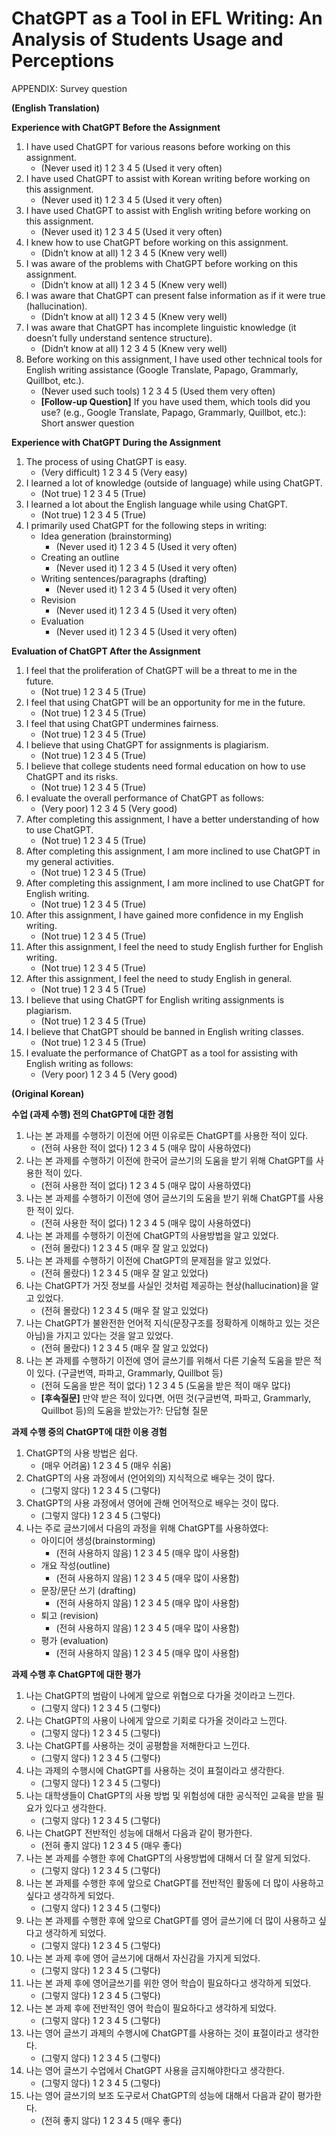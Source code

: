 # ChatGPT as a Tool in EFL Writing: An Analysis of Students Usage and Perceptions
APPENDIX: Survey question 

**(English Translation)**

**Experience with ChatGPT Before the Assignment**
1. I have used ChatGPT for various reasons before working on this assignment.
   - (Never used it) 1 2 3 4 5 (Used it very often)
2. I have used ChatGPT to assist with Korean writing before working on this assignment.
   - (Never used it) 1 2 3 4 5 (Used it very often)
3. I have used ChatGPT to assist with English writing before working on this assignment.
   - (Never used it) 1 2 3 4 5 (Used it very often)
4. I knew how to use ChatGPT before working on this assignment.
   - (Didn’t know at all) 1 2 3 4 5 (Knew very well)
5. I was aware of the problems with ChatGPT before working on this assignment.
   - (Didn’t know at all) 1 2 3 4 5 (Knew very well)
6. I was aware that ChatGPT can present false information as if it were true (hallucination).
   - (Didn’t know at all) 1 2 3 4 5 (Knew very well)
7. I was aware that ChatGPT has incomplete linguistic knowledge (it doesn’t fully understand sentence structure).
   - (Didn’t know at all) 1 2 3 4 5 (Knew very well)
8. Before working on this assignment, I have used other technical tools for English writing assistance (Google Translate, Papago, Grammarly, Quillbot, etc.).
   - (Never used such tools) 1 2 3 4 5 (Used them very often)
   - **[Follow-up Question]** If you have used them, which tools did you use? (e.g., Google Translate, Papago, Grammarly, Quillbot, etc.): Short answer question

**Experience with ChatGPT During the Assignment**
1. The process of using ChatGPT is easy.
   - (Very difficult) 1 2 3 4 5 (Very easy)
2. I learned a lot of knowledge (outside of language) while using ChatGPT.
   - (Not true) 1 2 3 4 5 (True)
3. I learned a lot about the English language while using ChatGPT.
   - (Not true) 1 2 3 4 5 (True)
4. I primarily used ChatGPT for the following steps in writing:
   - Idea generation (brainstorming)
     - (Never used it) 1 2 3 4 5 (Used it very often)
   - Creating an outline
     - (Never used it) 1 2 3 4 5 (Used it very often)
   - Writing sentences/paragraphs (drafting)
     - (Never used it) 1 2 3 4 5 (Used it very often)
   - Revision
     - (Never used it) 1 2 3 4 5 (Used it very often)
   - Evaluation
     - (Never used it) 1 2 3 4 5 (Used it very often)

**Evaluation of ChatGPT After the Assignment**
1. I feel that the proliferation of ChatGPT will be a threat to me in the future.
   - (Not true) 1 2 3 4 5 (True)
2. I feel that using ChatGPT will be an opportunity for me in the future.
   - (Not true) 1 2 3 4 5 (True)
3. I feel that using ChatGPT undermines fairness.
   - (Not true) 1 2 3 4 5 (True)
4. I believe that using ChatGPT for assignments is plagiarism.
   - (Not true) 1 2 3 4 5 (True)
5. I believe that college students need formal education on how to use ChatGPT and its risks.
   - (Not true) 1 2 3 4 5 (True)
6. I evaluate the overall performance of ChatGPT as follows:
   - (Very poor) 1 2 3 4 5 (Very good)
7. After completing this assignment, I have a better understanding of how to use ChatGPT.
   - (Not true) 1 2 3 4 5 (True)
8. After completing this assignment, I am more inclined to use ChatGPT in my general activities.
   - (Not true) 1 2 3 4 5 (True)
9. After completing this assignment, I am more inclined to use ChatGPT for English writing.
   - (Not true) 1 2 3 4 5 (True)
10. After this assignment, I have gained more confidence in my English writing.
    - (Not true) 1 2 3 4 5 (True)
11. After this assignment, I feel the need to study English further for English writing.
    - (Not true) 1 2 3 4 5 (True)
12. After this assignment, I feel the need to study English in general.
    - (Not true) 1 2 3 4 5 (True)
13. I believe that using ChatGPT for English writing assignments is plagiarism.
    - (Not true) 1 2 3 4 5 (True)
14. I believe that ChatGPT should be banned in English writing classes.
    - (Not true) 1 2 3 4 5 (True)
15. I evaluate the performance of ChatGPT as a tool for assisting with English writing as follows:
    - (Very poor) 1 2 3 4 5 (Very good)
   

**(Original Korean)**

**수업 (과제 수행) 전의 ChatGPT에 대한 경험**
1. 나는 본 과제를 수행하기 이전에 어떤 이유로든 ChatGPT를 사용한 적이 있다.
   - (전혀 사용한 적이 없다) 1 2 3 4 5 (매우 많이 사용하였다)
2. 나는 본 과제를 수행하기 이전에 한국어 글쓰기의 도움을 받기 위해 ChatGPT를 사용한 적이 있다.
   - (전혀 사용한 적이 없다) 1 2 3 4 5 (매우 많이 사용하였다)
3. 나는 본 과제를 수행하기 이전에 영어 글쓰기의 도움을 받기 위해 ChatGPT를 사용한 적이 있다.
   - (전혀 사용한 적이 없다) 1 2 3 4 5 (매우 많이 사용하였다)
4. 나는 본 과제를 수행하기 이전에 ChatGPT의 사용방법을 알고 있었다.
   - (전혀 몰랐다) 1 2 3 4 5 (매우 잘 알고 있었다)
5. 나는 본 과제를 수행하기 이전에 ChatGPT의 문제점을 알고 있었다.
   - (전혀 몰랐다) 1 2 3 4 5 (매우 잘 알고 있었다)
6. 나는 ChatGPT가 거짓 정보를 사실인 것처럼 제공하는 현상(hallucination)을 알고 있었다.
   - (전혀 몰랐다) 1 2 3 4 5 (매우 잘 알고 있었다)
7. 나는 ChatGPT가 불완전한 언어적 지식(문장구조를 정확하게 이해하고 있는 것은 아님)을 가지고 있다는 것을 알고 있었다.
   - (전혀 몰랐다) 1 2 3 4 5 (매우 잘 알고 있었다)
8. 나는 본 과제를 수행하기 이전에 영어 글쓰기를 위해서 다른 기술적 도움을 받은 적이 있다. (구글번역, 파파고, Grammarly, Quillbot 등)
   - (전혀 도움을 받은 적이 없다) 1 2 3 4 5 (도움을 받은 적이 매우 많다)
   - **[후속질문]** 만약 받은 적이 있다면, 어떤 것(구글번역, 파파고, Grammarly, Quillbot 등)의 도움을 받았는가?: 단답형 질문

**과제 수행 중의 ChatGPT에 대한 이용 경험**
1. ChatGPT의 사용 방법은 쉽다.
   - (매우 어려움) 1 2 3 4 5 (매우 쉬움)
2. ChatGPT의 사용 과정에서 (언어외의) 지식적으로 배우는 것이 많다.
   - (그렇지 않다) 1 2 3 4 5 (그렇다)
3. ChatGPT의 사용 과정에서 영어에 관해 언어적으로 배우는 것이 많다.
   - (그렇지 않다) 1 2 3 4 5 (그렇다)
4. 나는 주로 글쓰기에서 다음의 과정을 위해 ChatGPT를 사용하였다:
   - 아이디어 생성(brainstorming)
     - (전혀 사용하지 않음) 1 2 3 4 5 (매우 많이 사용함)
   - 개요 작성(outline)
     - (전혀 사용하지 않음) 1 2 3 4 5 (매우 많이 사용함)
   - 문장/문단 쓰기 (drafting)
     - (전혀 사용하지 않음) 1 2 3 4 5 (매우 많이 사용함)
   - 퇴고 (revision)
     - (전혀 사용하지 않음) 1 2 3 4 5 (매우 많이 사용함)
   - 평가 (evaluation)
     - (전혀 사용하지 않음) 1 2 3 4 5 (매우 많이 사용함)


**과제 수행 후 ChatGPT에 대한 평가**
1. 나는 ChatGPT의 범람이 나에게 앞으로 위협으로 다가올 것이라고 느낀다.
   - (그렇지 않다) 1 2 3 4 5 (그렇다)
2. 나는 ChatGPT의 사용이 나에게 앞으로 기회로 다가올 것이라고 느낀다.
   - (그렇지 않다) 1 2 3 4 5 (그렇다)
3. 나는 ChatGPT를 사용하는 것이 공평함을 저해한다고 느낀다.
   - (그렇지 않다) 1 2 3 4 5 (그렇다)
4. 나는 과제의 수행시에 ChatGPT를 사용하는 것이 표절이라고 생각한다.
   - (그렇지 않다) 1 2 3 4 5 (그렇다)
5. 나는 대학생들이 ChatGPT의 사용 방법 및 위험성에 대한 공식적인 교육을 받을 필요가 있다고 생각한다.
   - (그렇지 않다) 1 2 3 4 5 (그렇다)
6. 나는 ChatGPT 전반적인 성능에 대해서 다음과 같이 평가한다.
   - (전혀 좋지 않다) 1 2 3 4 5 (매우 좋다)
7. 나는 본 과제를 수행한 후에 ChatGPT의 사용방법에 대해서 더 잘 알게 되었다.
   - (그렇지 않다) 1 2 3 4 5 (그렇다)
8. 나는 본 과제를 수행한 후에 앞으로 ChatGPT를 전반적인 활동에 더 많이 사용하고 싶다고 생각하게 되었다.
   - (그렇지 않다) 1 2 3 4 5 (그렇다)
9. 나는 본 과제를 수행한 후에 앞으로 ChatGPT를 영어 글쓰기에 더 많이 사용하고 싶다고 생각하게 되었다.
   - (그렇지 않다) 1 2 3 4 5 (그렇다)
10. 나는 본 과제 후에 영어 글쓰기에 대해서 자신감을 가지게 되었다.
    - (그렇지 않다) 1 2 3 4 5 (그렇다)
11. 나는 본 과제 후에 영어글쓰기를 위한 영어 학습이 필요하다고 생각하게 되었다.
    - (그렇지 않다) 1 2 3 4 5 (그렇다)
12. 나는 본 과제 후에 전반적인 영어 학습이 필요하다고 생각하게 되었다.
    - (그렇지 않다) 1 2 3 4 5 (그렇다)
13. 나는 영어 글쓰기 과제의 수행시에 ChatGPT를 사용하는 것이 표절이라고 생각한다.
    - (그렇지 않다) 1 2 3 4 5 (그렇다)
14. 나는 영어 글쓰기 수업에서 ChatGPT 사용을 금지해야한다고 생각한다.
    - (그렇지 않다) 1 2 3 4 5 (그렇다)
15. 나는 영어 글쓰기의 보조 도구로서 ChatGPT의 성능에 대해서 다음과 같이 평가한다.
    - (전혀 좋지 않다) 1 2 3 4 5 (매우 좋다)
